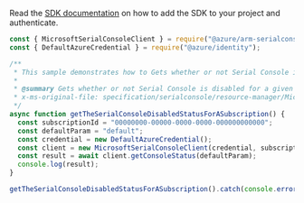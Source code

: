 Read the [SDK documentation](https://github.com/Azure/azure-sdk-for-js/blob/%40azure%2Farm-serialconsole_2.0.1/sdk/serialconsole/arm-serialconsole/README.md) on how to add the SDK to your project and authenticate.

```javascript
const { MicrosoftSerialConsoleClient } = require("@azure/arm-serialconsole");
const { DefaultAzureCredential } = require("@azure/identity");

/**
 * This sample demonstrates how to Gets whether or not Serial Console is disabled for a given subscription
 *
 * @summary Gets whether or not Serial Console is disabled for a given subscription
 * x-ms-original-file: specification/serialconsole/resource-manager/Microsoft.SerialConsole/stable/2018-05-01/examples/SerialConsoleStatus.json
 */
async function getTheSerialConsoleDisabledStatusForASubscription() {
  const subscriptionId = "00000000-00000-0000-0000-000000000000";
  const defaultParam = "default";
  const credential = new DefaultAzureCredential();
  const client = new MicrosoftSerialConsoleClient(credential, subscriptionId);
  const result = await client.getConsoleStatus(defaultParam);
  console.log(result);
}

getTheSerialConsoleDisabledStatusForASubscription().catch(console.error);
```

